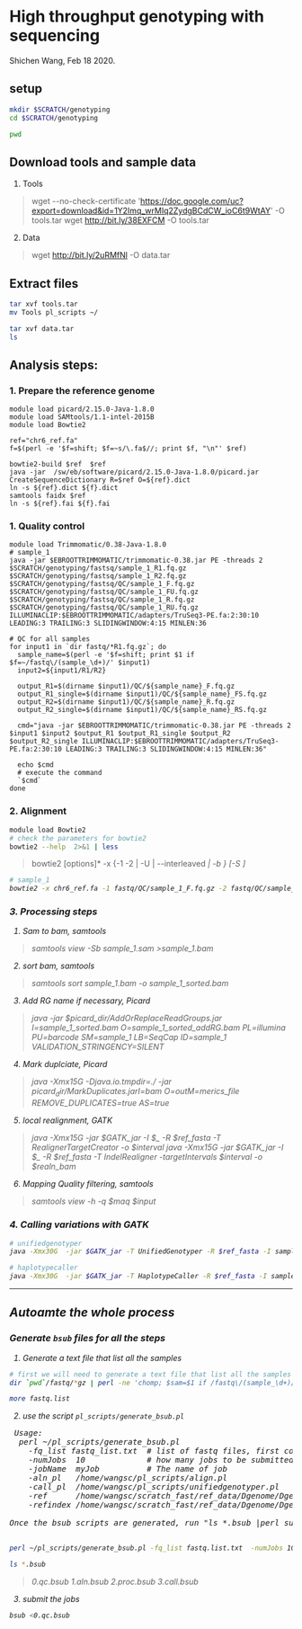 # High throughput genotyping with sequencing
Shichen Wang, Feb 18 2020.


## setup
```bash
mkdir $SCRATCH/genotyping
cd $SCRATCH/genotyping

pwd
```

## Download tools and sample data
1. Tools
> wget --no-check-certificate 'https://doc.google.com/uc?export=download&id=1Y2Imq_wrMIq2ZydgBCdCW_ioC6t9WtAY' -O tools.tar
> wget http://bit.ly/38EXFCM -O tools.tar

2. Data
> wget http://bit.ly/2uRMfNl -O data.tar

## Extract files
```bash
tar xvf tools.tar
mv Tools pl_scripts ~/

tar xvf data.tar
ls
```
## Analysis steps:

### 1. Prepare the reference genome
```
module load picard/2.15.0-Java-1.8.0
module load SAMtools/1.1-intel-2015B
module load Bowtie2

ref="chr6_ref.fa"
f=$(perl -e '$f=shift; $f=~s/\.fa$//; print $f, "\n"' $ref)

bowtie2-build $ref  $ref
java -jar  /sw/eb/software/picard/2.15.0-Java-1.8.0/picard.jar  CreateSequenceDictionary R=$ref O=${ref}.dict
ln -s ${ref}.dict ${f}.dict
samtools faidx $ref
ln -s ${ref}.fai ${f}.fai

```

### 1. Quality control
```
module load Trimmomatic/0.38-Java-1.8.0
# sample_1
java -jar $EBROOTTRIMMOMATIC/trimmomatic-0.38.jar PE -threads 2 $SCRATCH/genotyping/fastsq/sample_1_R1.fq.gz $SCRATCH/genotyping/fastsq/sample_1_R2.fq.gz  $SCRATCH/genotyping/fastsq/QC/sample_1_F.fq.gz  $SCRATCH/genotyping/fastsq/QC/sample_1_FU.fq.gz  $SCRATCH/genotyping/fastsq/QC/sample_1_R.fq.gz $SCRATCH/genotyping/fastsq/QC/sample_1_RU.fq.gz  ILLUMINACLIP:$EBROOTTRIMMOMATIC/adapters/TruSeq3-PE.fa:2:30:10 LEADING:3 TRAILING:3 SLIDINGWINDOW:4:15 MINLEN:36

# QC for all samples
for input1 in `dir fastq/*R1.fq.gz`; do
  sample_name=$(perl -e '$f=shift; print $1 if $f=~/fastq\/(sample_\d+)/' $input1)
  input2=${input1/R1/R2}
  
  output_R1=$(dirname $input1)/QC/${sample_name}_F.fq.gz
  output_R1_single=$(dirname $input1)/QC/${sample_name}_FS.fq.gz
  output_R2=$(dirname $input1)/QC/${sample_name}_R.fq.gz
  output_R2_single=$(dirname $input1)/QC/${sample_name}_RS.fq.gz

  cmd="java -jar $EBROOTTRIMMOMATIC/trimmomatic-0.38.jar PE -threads 2 $input1 $input2 $output_R1 $output_R1_single $output_R2 $output_R2_single ILLUMINACLIP:$EBROOTTRIMMOMATIC/adapters/TruSeq3-PE.fa:2:30:10 LEADING:3 TRAILING:3 SLIDINGWINDOW:4:15 MINLEN:36"

  echo $cmd
  # execute the command
  `$cmd`
done

```

### 2. Alignment
```bash
module load Bowtie2
# check the parameters for bowtie2
bowtie2 --help  2>&1 | less
```
> bowtie2 [options]* -x <bt2-idx> {-1 <m1> -2 <m2> | -U <r> | --interleaved <i> | -b <bam>} [-S <sam>]


```bash
# sample_1
bowtie2 -x chr6_ref.fa -1 fastq/QC/sample_1_F.fq.gz -2 fastq/QC/sample_1_R.fq.gz --rg-id sample_1 --very-sensitive-local -p 10 -S sample_1.sam
```

### 3. Processing steps
1. Sam to bam, samtools
> samtools view -Sb sample_1.sam >sample_1.bam

2. sort bam, samtools
> samtools sort sample_1.bam -o sample_1_sorted.bam

3. Add RG name if necessary, Picard
> java -jar $picard_dir/AddOrReplaceReadGroups.jar I=sample_1_sorted.bam O=sample_1_sorted_addRG.bam PL=illumina PU=barcode SM=sample_1 LB=SeqCap ID=sample_1 VALIDATION_STRINGENCY=SILENT

4. Mark duplciate, Picard
> java -Xmx15G -Djava.io.tmpdir=./  -jar $picard_dir/MarkDuplicates.jar I=$bam O=$out M=$merics_file REMOVE_DUPLICATES=true AS=true

5. local realignment, GATK
> java -Xmx15G -jar $GATK_jar  -I $_ -R $ref_fasta -T RealignerTargetCreator -o $interval
> java -Xmx15G -jar $GATK_jar -I $_ -R $ref_fasta -T IndelRealigner -targetIntervals $interval -o $realn_bam

6. Mapping Quality filtering, samtools
> samtools view -h -q $maq $input

### 4. Calling variations with GATK
```bash
# unifiedgenotyper
java -Xmx30G  -jar $GATK_jar -T UnifiedGenotyper -R $ref_fasta -I sample_1_sorted_addRg_realign_MQ20.bam --genotype_likelihoods_model BOTH  -o Variations/raw -rf BadMate -rf DuplicateRead -U ALLOW_N_CIGAR_READS

# haplotypecaller
java -Xmx30G  -jar $GATK_jar -T HaplotypeCaller -R $ref_fasta -I sample_1_sorted_addRg_realign_MQ20.bam --genotype_likelihoods_model BOTH  -o Variations/raw -rf BadMate -rf DuplicateRead -U ALLOW_N_CIGAR_READS

```

<hr>

## Autoamte the whole process
### Generate `bsub` files for all the steps
1. Generate a text file that list all the samples
```bash
# first we will need to generate a text file that list all the samples
dir `pwd`/fastq/*gz | perl -ne 'chomp; $sam=$1 if /fastq\/(sample_\d+)/; print $sam, "\t", $_, "\n"' >fastq.list.txt

more fastq.list
```
2. use the script `pl_scripts/generate_bsub.pl`
<pre>
 Usage: 
  perl ~/pl_scripts/generate_bsub.pl
    -fq_list fastq_list.txt  # list of fastq files, first column is the accession name, second column is the full path to the fastq file (fastq or gzfastq);
    -numJobs  10             # how many jobs to be submitted to the HPC
    -jobName  myJob          # The name of job
    -aln_pl   /home/wangsc/pl_scripts/align.pl
    -call_pl  /home/wangsc/pl_scripts/unifiedgenotyper.pl
    -ref      /home/wangsc/scratch_fast/ref_data/Dgenome/Dgenome.fa
    -refindex /home/wangsc/scratch_fast/ref_data/Dgenome/Dgenome_bt2_index

Once the bsub scripts are generated, run "ls *.bsub |perl submit_sequential_jobs.pl" to submit all the jobs.

</pre>

```bash
perl ~/pl_scripts/generate_bsub.pl -fq_list fastq.list.txt  -numJobs 10 -jobName HTG -call_pl ~/pl_scripts/unifiedgenotyper.pl -ref ./chr6_ref.fa -refindex /chr6_ref.fa 

ls *.bsub
```
> 0.qc.bsub  1.aln.bsub  2.proc.bsub  3.call.bsub

3. submit the jobs 
```bash
bsub <0.qc.bsub
```
